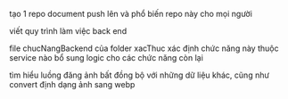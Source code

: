 tạo 1 repo document push lên và phổ biến repo này cho mọi người

viết quy trình làm việc back end

file chucNangBackend của folder xacThuc
    xác định chức năng này thuộc service nào
    bổ sung logic cho các chức năng còn lại

tìm hiểu luồng đăng ảnh bất đồng bộ với những dữ liệu khác, cũng như convert định dạng ảnh sang webp